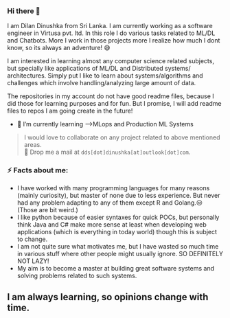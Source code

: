 ### Hi there 👋

I am Dilan Dinushka from Sri Lanka. I am currently working as a software engineer in Virtusa pvt. ltd. In this role I do various tasks related to ML/DL and Chatbots. More I work in those projects more I realize how much I dont know, so its always an adventure! 😅

I am interested in learning almost any computer science related subjects, but specially like applications of ML/DL and Distributed systems/ architectures. Simply put I like to learn about systems/algorithms and challenges which involve handling/analyzing large amount of data.

The repositories in my account do not have good readme files, because I did those for learning purposes and for fun. But I promise, I will add readme files to repos I am going create in the future!


<!-- - 🔭 I’m currently working on --> 
- 🌱 I’m currently learning -->MLops and Production ML Systems
<!-- 💬 Ask me about ...
- 📫 How to reach me: ...
- 😄 Pronouns: ...  -->

>  I would love to collaborate on any project related to above mentioned areas. <br>
>  👯 Drop me a mail at `dds[dot]dinushka[at]outlook[dot]com`.

### ⚡ Facts about me:

- I have worked with many programming languages for many reasons (mainly curiosity), but master of none due to less experience. But never had any problem adapting to any of them except R and Golang.😒 (Those are bit weird.) 
- I like python because of easier syntaxes for quick POCs, but personally think Java and C# make more sense at least when developing web applications (which is everything in today world) though this is subject to change.
- I am not quite sure what motivates me, but I have wasted so much time in various stuff where other people might usually ignore. SO DEFINITELY NOT LAZY!
- My aim is to become a master at building great software systems and solving problems related to such systems.

## **I am always learning, so opinions change with time.**
